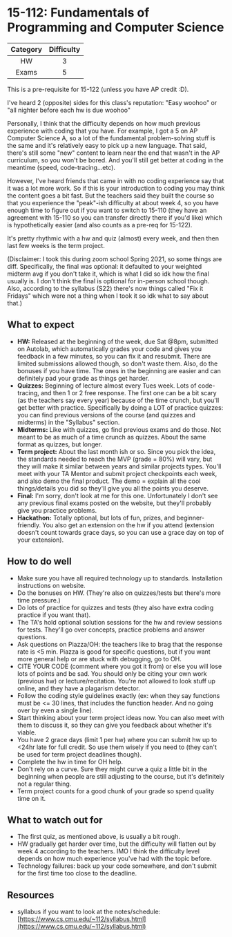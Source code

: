 # 15-112: Fundamentals of Programming and Computer Science

| Category | Difficulty |
|:-:       | :-:        |
| HW       | 3          |
| Exams    | 5          |

This is a pre-requisite for 15-122 (unless you have AP credit :D).

I've heard 2 (opposite) sides for this class's reputation:
"Easy woohoo" or "all nighter before each hw is due woohoo"

Personally, I think that the difficulty depends on how much previous experience 
with coding that you have. For example, I got a 5 on AP Computer Science A, so a
lot of the fundamental problem-solving stuff is the same and it's relatively
easy to pick up a new language. That said, there's still some "new" content to 
learn near the end that wasn't in the AP curriculum, so you won't be bored. And 
you'll still get better at coding in the meantime (speed, code-tracing...etc).

However, I've heard friends that came in with no coding experience say that it
was a lot more work. So if this is your introduction to coding you may think the
content goes a bit fast. But the teachers said they built the course so that you
experience the "peak"-ish difficulty at about week 4, so you have enough time to
figure out if you want to switch to 15-110 (they have an agreement with 15-110 so
you can transfer directly there if you'd like) which is hypothetically easier 
(and also counts as a pre-req for 15-122).

It's pretty rhythmic with a hw and quiz (almost) every week, and then then last 
few weeks is the term project.

(Disclaimer: I took this during zoom school Spring 2021, so some things are diff.
Specifically, the final was optional: it defaulted to your weighted midterm avg if
you don't take it, which is what I did so idk how the final usually is. I don't
think the final is optional for in-person school though. Also, according to the 
syllabus (S22) there's now things called "Fix it Fridays" which were not a thing
when I took it so idk what to say about that.)


## What to expect

- **HW:** Released at the beginning of the week, due Sat @8pm, submitted on Autolab,
which automatically grades your code and gives you feedback in a few minutes, so
you can fix it and resubmit. There are limited submissions allowed though, so don't 
waste them. Also, do the bonuses if you have time. The ones in the beginning are
easier and can definitely pad your grade as things get harder.
- **Quizzes:** Beginning of lecture almost every Tues week. Lots of code-tracing,
and then 1 or 2 free response. The first one can be a bit scary (as the teachers
say every year) because of the time crunch, but you'll get better with practice.
Specifically by doing a LOT of practice quizzes: you can find previous versions
of the course (and quizzes and midterms) in the "Syllabus" section.
- **Midterms:** Like with quizzes, go find previous exams and do those. Not meant
to be as much of a time crunch as quizzes. About the same format as quizzes, but longer.
- **Term project:** About the last month ish or so. Since you pick the idea, the
standards needed to reach the MVP (grade = 80%) will vary, but they will make it 
similar between years and similar projects types. You'll meet with your TA Mentor
and submit project checkpoints each week, and also demo the final product. The
demo = explain all the cool things/details you did so they'll give you all the 
points you deserve.
- **Final:** I'm sorry, don't look at me for this one. Unfortunately I don't see
any previous final exams posted on the website, but they'll probably give you 
practice problems.
- **Hackathon:** Totally optional, but lots of fun, prizes, and beginner-friendly.
You also get an extension on the hw if you attend (extension doesn't count towards 
grace days, so you can use a grace day on top of your extension).

## How to do well

- Make sure you have all required technology up to standards. Installation instructions
on website.
- Do the bonuses on HW. (They're also on quizzes/tests but there's more time pressure.)
- Do lots of practice for quizzes and tests (they also have extra coding practice
if you want that).
- The TA's hold optional solution sessions for the hw and review sessions for tests.
They'll go over concepts, practice problems and answer questions.
- Ask questions on Piazza/OH: the teachers like to brag that the response rate is
<5 min. Piazza is good for specific questions, but if you want more general help 
or are stuck with debugging, go to OH.
- CITE YOUR CODE (comment where you got it from) or else you will lose lots of
points and be sad. You should only be citing your own work (previous hw) or
lecture/recitation. You're not allowed to look stuff up online, and they have a 
plagarism detector.
- Follow the coding style guidelines exactly (ex: when they say functions must 
be <= 30 lines, that includes the function header. And no going over by even a 
single line).
- Start thinking about your term project ideas now. You can also meet with them 
to discuss it, so they can give you feedback about whether it's viable.
- You have 2 grace days (limit 1 per hw) where you can submit hw up to <24hr 
late for full credit. So use them wisely if you need to (they can't be used for 
term project deadlines though).
- Complete the hw in time for OH help.
- Don't rely on a curve. Sure they might curve a quiz a little bit in the beginning
when people are still adjusting to the course, but it's definitely not a regular thing.
- Term project counts for a good chunk of your grade so spend quality time on it.

## What to watch out for

- The first quiz, as mentioned above, is usually a bit rough.
- HW gradually get harder over time, but the difficulty will flatten out by 
week 4 according to the teachers. IMO I think the difficulty level depends on how
much experience you've had with the topic before.
- Technology failures: back up your code somewhere, and don't submit for the
first time too close to the deadline.

## Resources

- syllabus if you want to look at the notes/schedule: [https://www.cs.cmu.edu/~112/syllabus.html](https://www.cs.cmu.edu/~112/syllabus.html)
